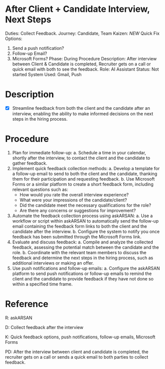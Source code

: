 # After Client + Candidate Interview, Next Steps

Duties: Collect Feedback.
Journey: Candidate, Team
Kaizen: *NEW*
Quick Fix Options:
1. Send a push notification?
2. Follow-up Email?
3. Microsoft Forms?
Phase: During
Procedure Description: After interview between Client & Candidate is completed, Recruiter gets on a call or quick email with both to see the feedback.
Role: AI Assistant
Status: Not started
System Used: Gmail, Push

# Description

- [x]  Streamline feedback from both the client and the candidate after an interview, enabling the ability to make informed decisions on the next steps in the hiring process.

# Procedure

1. Plan for immediate follow-up:
a. Schedule a time in your calendar, shortly after the interview, to contact the client and the candidate to gather feedback.
2. Implement quick feedback collection methods:
a. Develop a template for a follow-up email to send to both the client and the candidate, thanking them for their participation and requesting feedback.
b. Use Microsoft Forms or a similar platform to create a short feedback form, including relevant questions such as:
    - How would you rate the overall interview experience?
    - What were your impressions of the candidate/client?
    - Did the candidate meet the necessary qualifications for the role?
    - Are there any concerns or suggestions for improvement?
3. Automate the feedback collection process using askARSAN:
a. Use a workflow or script within askARSAN to automatically send the follow-up email containing the feedback form links to both the client and the candidate after the interview.
b. Configure the system to notify you once feedback has been submitted through the Microsoft Forms link.
4. Evaluate and discuss feedback:
a. Compile and analyze the collected feedback, assessing the potential match between the candidate and the role.
b. Coordinate with the relevant team members to discuss the feedback and determine the next steps in the hiring process, such as additional interviews or making an offer.
5. Use push notifications and follow-up emails:
a. Configure the askARSAN platform to send push notifications or follow-up emails to remind the client and the candidate to provide feedback if they have not done so within a specified time frame.

# Reference

R: askARSAN

D: Collect feedback after the interview

K: Quick feedback options, push notifications, follow-up emails, Microsoft Forms

PD: After the interview between client and candidate is completed, the recruiter gets on a call or sends a quick email to both parties to collect feedback.